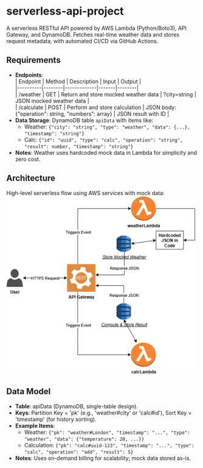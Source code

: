 # serverless-api-project
A serverless RESTful API powered by AWS Lambda (Python/Boto3), API Gateway, and DynamoDB. Fetches real-time weather data and stores request metadata, with automated CI/CD via GitHub Actions.

## Requirements
- **Endpoints**:  
  | Endpoint | Method | Description | Input | Output |  
  |----------|--------|-------------|-------|--------|  
  | /weather | GET | Return and store mocked weather data | ?city=string | JSON mocked weather data |  
  | /calculate | POST | Perform and store calculation | JSON body: {"operation": string, "numbers": array} | JSON result with ID |
- **Data Storage**: DynamoDB table `apiData` with items like:
  - Weather: `{"city": "string", "type": "weather", "data": {...}, "timestamp": "string"}`
  - Calc: `{"id": "uuid", "type": "calc", "operation": "string", "result": number, "timestamp": "string"}`
- **Notes**: Weather uses hardcoded mock data in Lambda for simplicity and zero cost.

## Architecture
High-level serverless flow using AWS services with mock data:  
![Architecture Diagram](docs/architecture.png)

## Data Model  
- **Table**: apiData (DynamoDB, single-table design).  
- **Keys**: Partition Key = 'pk' (e.g., 'weather#city' or 'calc#id'), Sort Key = 'timestamp' (for history sorting).  
- **Example Items**:  
  - Weather: `{"pk": "weather#London", "timestamp": "...", "type": "weather", "data": {"temperature": 20, ...}}`  
  - Calculation: `{"pk": "calc#uuid-123", "timestamp": "...", "type": "calc", "operation": "add", "result": 5}`  
- **Notes**: Uses on-demand billing for scalability; mock data stored as-is.  
